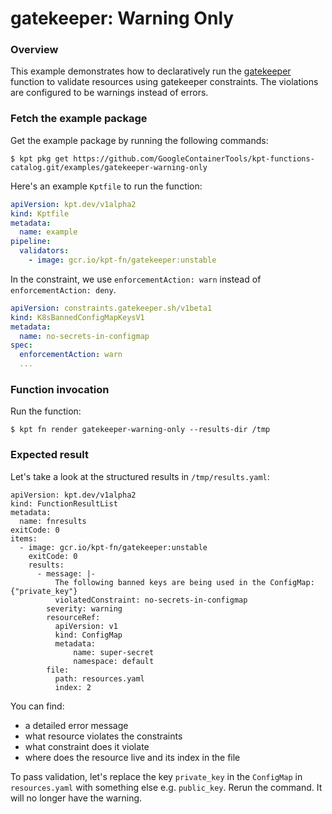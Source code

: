 # gatekeeper: Warning Only

### Overview

This example demonstrates how to declaratively run the [gatekeeper]
function to validate resources using gatekeeper constraints. The violations are
configured to be warnings instead of errors.

### Fetch the example package

Get the example package by running the following commands:

```shell
$ kpt pkg get https://github.com/GoogleContainerTools/kpt-functions-catalog.git/examples/gatekeeper-warning-only
```

Here's an example `Kptfile` to run the function:

```yaml
apiVersion: kpt.dev/v1alpha2
kind: Kptfile
metadata:
  name: example
pipeline:
  validators:
    - image: gcr.io/kpt-fn/gatekeeper:unstable
```

In the constraint, we use `enforcementAction: warn` instead of
`enforcementAction: deny`.

```yaml
apiVersion: constraints.gatekeeper.sh/v1beta1
kind: K8sBannedConfigMapKeysV1
metadata:
  name: no-secrets-in-configmap
spec:
  enforcementAction: warn
  ...
```

### Function invocation

Run the function:

```shell
$ kpt fn render gatekeeper-warning-only --results-dir /tmp
```

### Expected result

Let's take a look at the structured results in `/tmp/results.yaml`:

```shell
apiVersion: kpt.dev/v1alpha2
kind: FunctionResultList
metadata:
  name: fnresults
exitCode: 0
items:
  - image: gcr.io/kpt-fn/gatekeeper:unstable
    exitCode: 0
    results:
      - message: |-
          The following banned keys are being used in the ConfigMap: {"private_key"}
          violatedConstraint: no-secrets-in-configmap
        severity: warning
        resourceRef:
          apiVersion: v1
          kind: ConfigMap
          metadata:
              name: super-secret
              namespace: default
        file:
          path: resources.yaml
          index: 2
```

You can find:
- a detailed error message
- what resource violates the constraints
- what constraint does it violate
- where does the resource live and its index in the file

To pass validation, let's replace the key `private_key` in the `ConfigMap` in
`resources.yaml` with something else e.g. `public_key`.
Rerun the command. It will no longer have the warning.

[gatekeeper]: https://catalog.kpt.dev/gatekeeper/v0.1/
